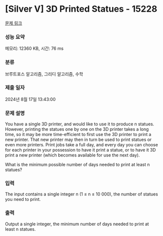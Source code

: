 # [Silver V] 3D Printed Statues - 15228 

[문제 링크](https://www.acmicpc.net/problem/15228) 

### 성능 요약

메모리: 12360 KB, 시간: 76 ms

### 분류

브루트포스 알고리즘, 그리디 알고리즘, 수학

### 제출 일자

2024년 8월 17일 13:43:00

### 문제 설명

<p>You have a single 3D printer, and would like to use it to produce n statues. However, printing the statues one by one on the 3D printer takes a long time, so it may be more time-efficient to first use the 3D printer to print a new printer. That new printer may then in turn be used to print statues or even more printers. Print jobs take a full day, and every day you can choose for each printer in your possession to have it print a statue, or to have it 3D print a new printer (which becomes available for use the next day).</p>

<p>What is the minimum possible number of days needed to print at least n statues?</p>

### 입력 

 <p>The input contains a single integer n (1 ≤ n ≤ 10 000), the number of statues you need to print.</p>

### 출력 

 <p>Output a single integer, the minimum number of days needed to print at least n statues.</p>

